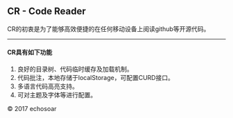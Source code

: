 ## CR - Code Reader
CR的初衷是为了能够高效便捷的在任何移动设备上阅读github等开源代码。

------------

#### CR具有如下功能
1. 良好的目录树、代码临时缓存及加载机制。
2. 代码批注，本地存储于localStorage，可配置CURD接口。
3. 多语言代码高亮支持。
4. 可对主题及字体等进行配置。


© 2017 echosoar
